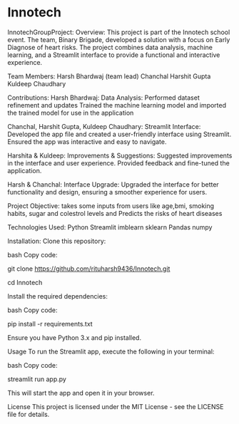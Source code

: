 # Innotech
InnotechGroupProject:
Overview:
This project is part of the Innotech school event. The team, Binary Brigade, developed a solution with a focus on Early Diagnose of heart risks. The project combines data analysis, machine learning, and a Streamlit interface to provide a functional and interactive experience.

Team Members:
Harsh Bhardwaj (team lead)
Chanchal
Harshit Gupta
Kuldeep Chaudhary

Contributions:
Harsh Bhardwaj:
Data Analysis:
Performed dataset refinement and updates
Trained the machine learning model and imported the trained model for use in the application

Chanchal, Harshit Gupta, Kuldeep Chaudhary:
Streamlit Interface:
Developed the app file and created a user-friendly interface using Streamlit.
Ensured the app was interactive and easy to navigate.

Harshita & Kuldeep:
Improvements & Suggestions:
Suggested improvements in the interface and user experience.
Provided feedback and fine-tuned the application.

Harsh & Chanchal:
Interface Upgrade:
Upgraded the interface for better functionality and design, ensuring a smoother experience for users.

Project Objective:
takes some inputs from users like age,bmi, smoking habits, sugar and colestrol levels and Predicts the risks of heart diseases

Technologies Used:
Python
Streamlit
imblearn
sklearn
Pandas
numpy

Installation:
Clone this repository:

bash
Copy code:

git clone https://github.com/rituharsh9436/Innotech.git

cd Innotech

Install the required dependencies:

bash
Copy code:

pip install -r requirements.txt

Ensure you have Python 3.x and pip installed.

Usage
To run the Streamlit app, execute the following in your terminal:

bash
Copy code:

streamlit run app.py

This will start the app and open it in your browser.

License
This project is licensed under the MIT License - see the LICENSE file for details.
